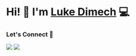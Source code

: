 

# Hi! 👋 I'm [Luke Dimech](https://lukecdimech.com) 💻


<!-- Socials -->
<!--
<a href="https://twitter.com/lukecdimech"><img src="https://cdn.worldvectorlogo.com/logos/twitter-6.svg" title="Twitter" alt="Luke Dimech Twitter profile" width="40"/> 
&ensp;<a href="https://www.linkedin.com/in/lukecdimech/"><img src="https://cdn.worldvectorlogo.com/logos/linkedin-icon-2.svg" title="Linkedin" alt="Marko Denic Linkedin account" width="30"/></a>
&ensp;<a href="hashnode link"><img src="https://cdn.hashnode.com/res/hashnode/image/upload/v1611902473383/CDyAuTy75.png" title="Hashnode" alt="Luke Dimech Hashnode blog" width="30"/></a>-->
  


### Let's Connect 🔗

[![](https://img.shields.io/badge/linkedin-%230077B5.svg?&style=for-the-badge&logo=linkedin&logoColor=white0e76a8)](https://www.linkedin.com/in/lukecdimech/)
[![](https://img.shields.io/badge/twitter-%230077B5.svg?&style=for-the-badge&logo=twitter&logoColor=white&color=00acee)](https://twitter.com/lukecdimech) 

